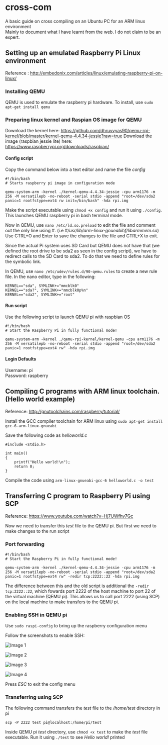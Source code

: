 # cross-com
A basic guide on cross compiling on an Ubuntu PC for an ARM linux environment <br>
Mainly to document what I have learnt from the web. I do not claim to be an expert.

## Setting up an emulated Raspberry Pi Linux environment
Reference : http://embedonix.com/articles/linux/emulating-raspberry-pi-on-linux/

### Installing QEMU
QEMU is used to emulate the raspberry pi hardware. 
To install, use `sudo apt-get install qemu`

### Preparing linux kernel and Raspian OS image for QEMU
Download the kernel here: https://github.com/dhruvvyas90/qemu-rpi-kernel/blob/master/kernel-qemu-4.4.34-jessie?raw=true
Download the image (raspbian jessie lite) here: https://www.raspberrypi.org/downloads/raspbian/

#### Config script

Copy the command below into a text editor and name the file *config*
```
#!/bin/bash
# Starts raspberry pi image in configuration mode

qemu-system-arm -kernel ./kernel-qemu-4.4.34-jessie -cpu arm1176 -m 256 -M versatilepb -no-reboot -serial stdio -append "root=/dev/sda2 panic=1 rootfstype=ext4 rw init=/bin/bash" -hda rpi.img
```
Make the script executable using `chmod +x config` and run it using `./config`. This launches QEMU raspberry pi in bash terminal mode.

Now in QEMU, use `nano /etc/ld.so.preload` to edit the file and comment out the only line using #. (i.e *#/usr/lib/arm-linux-gnueabihf/libarmmem.so*) Use CTRL+O and Enter to save the changes to the file and CTRL+X to exit.

Since the actual Pi system uses SD Card but QEMU does not have that (we defined the root drive to be sda2 as seen in the config script), we have to redirect calls to the SD Card to sda2. To do that we need to define rules for the symbolic link.

In QEMU, use `nano /etc/udev/rules.d/90-qemu.rules` to create a new rule file. In the nano editor, type in the following:

```
KERNEL=="sda", SYMLINK+="mmcblk0"
KERNEL=="sda?", SYMLINK+="mmcblk0p%n"
KERNEL=="sda2", SYMLINK+="root"
```

#### Run script

Use the following script to launch QEMU pi with raspbian OS
```
#!/bin/bash
# Start the Raspberry Pi in fully functional mode!
 
qemu-system-arm -kernel ./qemu-rpi-kernel/kernel-qemu -cpu arm1176 -m 256 -M versatilepb -no-reboot -serial stdio -append "root=/dev/sda2 panic=1 rootfstype=ext4 rw" -hda rpi.img
```

#### Login Defaults
Username: pi <br>
Password: raspberry


## Compiling C programs with ARM linux toolchain. (Hello world example)

Reference: http://gnutoolchains.com/raspberry/tutorial/

Install the GCC compiler toolchain for ARM linux using `sudo apt-get install gcc-6-arm-linux-gnueabi`

Save the following code as *helloworld.c*

```
#include <stdio.h>

int main()
{
    printf("Hello world!\n");
    return 0;
}
```

Compile the code using `arm-linux-gnueabi-gcc-6 helloworld.c -o test`

## Transferring C program to Raspberry Pi using SCP

Reference: https://www.youtube.com/watch?v=Hj7UWfhv7Gc

Now we need to transfer this *test* file to the QEMU pi. But first we need to make changes to the run script

### Port forwarding
```
#!/bin/bash
# Start the Raspberry Pi in fully functional mode!

qemu-system-arm -kernel ./kernel-qemu-4.4.34-jessie -cpu arm1176 -m 256 -M versatilepb -no-reboot -serial stdio -append "root=/dev/sda2 panic=1 rootfstype=ext4 rw" -redir tcp:2222::22 -hda rpi.img
```

The difference between this and the old script is additional the `-redir tcp:2222::22`, which fowards port 2222 of the host machine to port 22 of the virtual machine (QEMU pi). This allows us to call port 2222 (using SCP) on the local machine to make transfers to the QEMU pi.

### Enabling SSH in QEMU pi

Use `sudo raspi-config` to bring up the raspberry configuration menu

Follow the screenshots to enable SSH:

![Image 1](/images/interfacing_options.png)

![Image 2](/images/ssh.png)

![Image 3](/images/select_yes.png)

![Image 4](/images/final_screen.png)

Press *ESC* to exit the config menu

### Transferring using SCP

The following command transfers the *test* file to the */home/test* directory in pi
```
scp -P 2222 test pi@localhost:/home/pi/test
```
Inside QEMU pi *test* directory, use `chmod +x test` to make the *test* file executable. Run it using `./test` to see *Hello world!* printed

